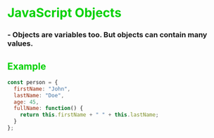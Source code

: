 # <span style="color: #00D100">JavaScript Objects</span>

### - Objects are variables too. But objects can contain many values.

## <span style="color:#00D100">Example</span>

```javascript
const person = {
  firstName: "John",
  lastName: "Doe",
  age: 45,
  fullName: function() {
    return this.firstName + " " + this.lastName;
  }
};
```
